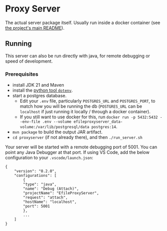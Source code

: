 # Proxy Server

The actual server package itself. Usually run inside a docker container (see [the project's main README](../README.md)).

## Running 
This server can also be run directly with java, for remote debugging or speed of development.

### Prerequisites 

* install JDK 21 and Maven
* install the [python tool `dotenv`](https://pypi.org/project/python-dotenv/).
* start a postgres database. 
    * Edit your `.env` file, particularly `POSTGRES_URL` and `POSTGRES_PORT`, to match how you will be running the db
      (`POSTGRES_URL` can be `localhost` if just running it locally / through a docker container).
    * If you still want to use docker for this, run
      `docker run -p 5432:5432 --env-file .env --volume efileproxyserver_data-volume:/var/lib/postgresql/data postgres:14`.
* `mvn package` to build the output JAR artifact.
* `cd proxyserver` (if not already there), and then `./run_server.sh`

Your server will be started with a remote debugging port of 5001. You can point any Java Debugger at that port. 
If using VS Code, add the below configuration to your `.vscode/launch.json`:

```
{
    "version": "0.2.0",
    "configurations": [
        {
        "type": "java",
        "name": "Debug (Attach)",
        "projectName": "EfileProxyServer",
        "request": "attach",
        "hostName": "localhost",
        "port": 5001
        },
        ...
    ]
}
```